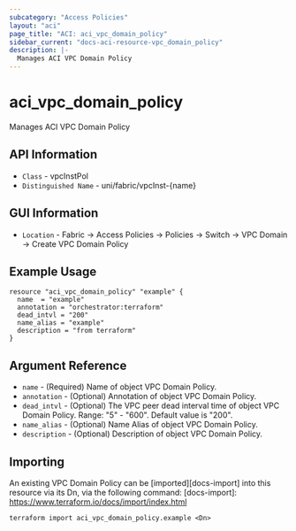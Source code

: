 ```yaml
---
subcategory: "Access Policies"
layout: "aci"
page_title: "ACI: aci_vpc_domain_policy"
sidebar_current: "docs-aci-resource-vpc_domain_policy"
description: |-
  Manages ACI VPC Domain Policy
---
```


# aci_vpc_domain_policy #
Manages ACI VPC Domain Policy

## API Information ##
* `Class` - vpcInstPol
* `Distinguished Name` - uni/fabric/vpcInst-{name}

## GUI Information ##
* `Location` - Fabric -> Access Policies -> Policies -> Switch -> VPC Domain -> Create VPC Domain Policy


## Example Usage ##

```hcl
resource "aci_vpc_domain_policy" "example" {
  name  = "example"
  annotation = "orchestrator:terraform"
  dead_intvl = "200"
  name_alias = "example"
  description = "from terraform"
}
```

## Argument Reference ##
* `name` - (Required) Name of object VPC Domain Policy.
* `annotation` - (Optional) Annotation of object VPC Domain Policy.
* `dead_intvl` - (Optional) The VPC peer dead interval time of object VPC Domain Policy. Range: "5" - "600". Default value is "200".
* `name_alias` - (Optional) Name Alias of object VPC Domain Policy.
* `description` - (Optional) Description of object VPC Domain Policy.



## Importing ##
An existing VPC Domain Policy can be [imported][docs-import] into this resource via its Dn, via the following command:
[docs-import]: https://www.terraform.io/docs/import/index.html


```
terraform import aci_vpc_domain_policy.example <Dn>
```